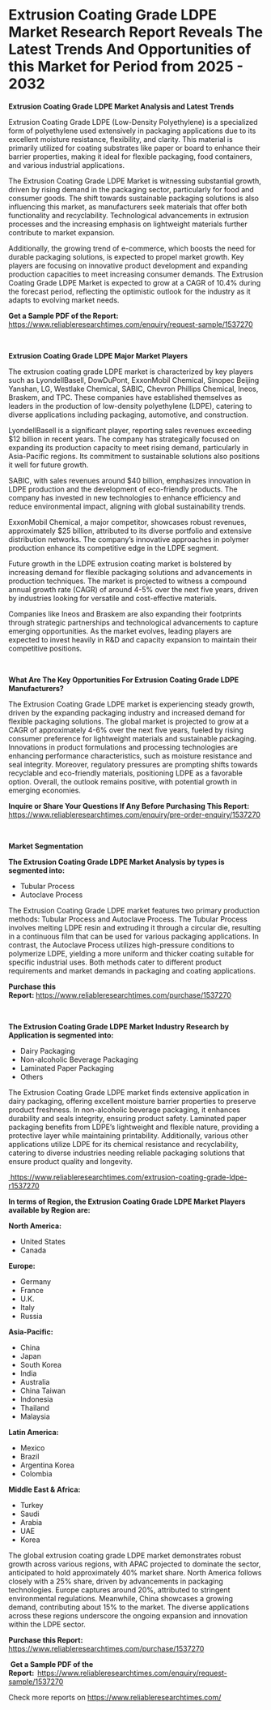 <p><h1>Extrusion Coating Grade LDPE Market Research Report Reveals The Latest Trends And Opportunities of this Market for Period from 2025 - 2032</h1></p><p><strong>Extrusion Coating Grade LDPE Market Analysis and Latest Trends</strong></p>
<p><p>Extrusion Coating Grade LDPE (Low-Density Polyethylene) is a specialized form of polyethylene used extensively in packaging applications due to its excellent moisture resistance, flexibility, and clarity. This material is primarily utilized for coating substrates like paper or board to enhance their barrier properties, making it ideal for flexible packaging, food containers, and various industrial applications.</p><p>The Extrusion Coating Grade LDPE Market is witnessing substantial growth, driven by rising demand in the packaging sector, particularly for food and consumer goods. The shift towards sustainable packaging solutions is also influencing this market, as manufacturers seek materials that offer both functionality and recyclability. Technological advancements in extrusion processes and the increasing emphasis on lightweight materials further contribute to market expansion.</p><p>Additionally, the growing trend of e-commerce, which boosts the need for durable packaging solutions, is expected to propel market growth. Key players are focusing on innovative product development and expanding production capacities to meet increasing consumer demands. The Extrusion Coating Grade LDPE Market is expected to grow at a CAGR of 10.4% during the forecast period, reflecting the optimistic outlook for the industry as it adapts to evolving market needs.</p></p>
<p><strong>Get a Sample PDF of the Report:&nbsp;</strong> <a href="https://www.reliableresearchtimes.com/enquiry/request-sample/1537270?utm_campaign=3290&utm_medium=2&utm_source=Github&utm_content=ia&utm_term=24032025&utm_id=extrusion-coating-grade-ldpe">https://www.reliableresearchtimes.com/enquiry/request-sample/1537270</a></p>
<p>&nbsp;</p>
<p><strong>Extrusion Coating Grade LDPE Major Market Players</strong></p>
<p><p>The extrusion coating grade LDPE market is characterized by key players such as LyondellBasell, DowDuPont, ExxonMobil Chemical, Sinopec Beijing Yanshan, LG, Westlake Chemical, SABIC, Chevron Phillips Chemical, Ineos, Braskem, and TPC. These companies have established themselves as leaders in the production of low-density polyethylene (LDPE), catering to diverse applications including packaging, automotive, and construction.</p><p>LyondellBasell is a significant player, reporting sales revenues exceeding $12 billion in recent years. The company has strategically focused on expanding its production capacity to meet rising demand, particularly in Asia-Pacific regions. Its commitment to sustainable solutions also positions it well for future growth.</p><p>SABIC, with sales revenues around $40 billion, emphasizes innovation in LDPE production and the development of eco-friendly products. The company has invested in new technologies to enhance efficiency and reduce environmental impact, aligning with global sustainability trends.</p><p>ExxonMobil Chemical, a major competitor, showcases robust revenues, approximately $25 billion, attributed to its diverse portfolio and extensive distribution networks. The company’s innovative approaches in polymer production enhance its competitive edge in the LDPE segment.</p><p>Future growth in the LDPE extrusion coating market is bolstered by increasing demand for flexible packaging solutions and advancements in production techniques. The market is projected to witness a compound annual growth rate (CAGR) of around 4-5% over the next five years, driven by industries looking for versatile and cost-effective materials.</p><p>Companies like Ineos and Braskem are also expanding their footprints through strategic partnerships and technological advancements to capture emerging opportunities. As the market evolves, leading players are expected to invest heavily in R&D and capacity expansion to maintain their competitive positions.</p></p>
<p>&nbsp;</p>
<p><strong>What Are The Key Opportunities For Extrusion Coating Grade LDPE Manufacturers?</strong></p>
<p><p>The Extrusion Coating Grade LDPE market is experiencing steady growth, driven by the expanding packaging industry and increased demand for flexible packaging solutions. The global market is projected to grow at a CAGR of approximately 4-6% over the next five years, fueled by rising consumer preference for lightweight materials and sustainable packaging. Innovations in product formulations and processing technologies are enhancing performance characteristics, such as moisture resistance and seal integrity. Moreover, regulatory pressures are prompting shifts towards recyclable and eco-friendly materials, positioning LDPE as a favorable option. Overall, the outlook remains positive, with potential growth in emerging economies.</p></p>
<p><strong>Inquire or Share Your Questions If Any Before Purchasing This Report:</strong> <a href="https://www.reliableresearchtimes.com/enquiry/pre-order-enquiry/1537270?utm_campaign=3290&utm_medium=2&utm_source=Github&utm_content=ia&utm_term=24032025&utm_id=extrusion-coating-grade-ldpe">https://www.reliableresearchtimes.com/enquiry/pre-order-enquiry/1537270</a></p>
<p>&nbsp;</p>
<p><strong>Market Segmentation</strong></p>
<p><strong>The Extrusion Coating Grade LDPE Market Analysis by types is segmented into:</strong></p>
<p><ul><li>Tubular Process</li><li>Autoclave Process</li></ul></p>
<p><p>The Extrusion Coating Grade LDPE market features two primary production methods: Tubular Process and Autoclave Process. The Tubular Process involves melting LDPE resin and extruding it through a circular die, resulting in a continuous film that can be used for various packaging applications. In contrast, the Autoclave Process utilizes high-pressure conditions to polymerize LDPE, yielding a more uniform and thicker coating suitable for specific industrial uses. Both methods cater to different product requirements and market demands in packaging and coating applications.</p></p>
<p><strong>Purchase this Report:&nbsp;</strong><a href="https://www.reliableresearchtimes.com/purchase/1537270?utm_campaign=3290&utm_medium=2&utm_source=Github&utm_content=ia&utm_term=24032025&utm_id=extrusion-coating-grade-ldpe">https://www.reliableresearchtimes.com/purchase/1537270</a></p>
<p>&nbsp;</p>
<p><strong>The Extrusion Coating Grade LDPE Market Industry Research by Application is segmented into:</strong></p>
<p><ul><li>Dairy Packaging</li><li>Non-alcoholic Beverage Packaging</li><li>Laminated Paper Packaging</li><li>Others</li></ul></p>
<p><p>The Extrusion Coating Grade LDPE market finds extensive application in dairy packaging, offering excellent moisture barrier properties to preserve product freshness. In non-alcoholic beverage packaging, it enhances durability and seals integrity, ensuring product safety. Laminated paper packaging benefits from LDPE’s lightweight and flexible nature, providing a protective layer while maintaining printability. Additionally, various other applications utilize LDPE for its chemical resistance and recyclability, catering to diverse industries needing reliable packaging solutions that ensure product quality and longevity.</p></p>
<p><a href="https://www.reliableresearchtimes.com/extrusion-coating-grade-ldpe-r1537270?utm_campaign=3290&utm_medium=2&utm_source=Github&utm_content=ia&utm_term=24032025&utm_id=extrusion-coating-grade-ldpe">&nbsp;https://www.reliableresearchtimes.com/extrusion-coating-grade-ldpe-r1537270</a></p>
<p><strong>In terms of Region, the Extrusion Coating Grade LDPE Market Players available by Region are:</strong></p>
<p>
    <p> <strong> North America: </strong>
        <ul>
            <li>United States</li>
            <li>Canada</li>
        </ul>
        </p> 
    <p> <strong> Europe: </strong>
        <ul>
            <li>Germany</li>
            <li>France</li>
            <li>U.K.</li>
            <li>Italy</li>
            <li>Russia</li>
        </ul>
        </p> 
    <p> <strong> Asia-Pacific: </strong>
        <ul>
            <li>China</li>
            <li>Japan</li>
            <li>South Korea</li>
            <li>India</li>
            <li>Australia</li>
            <li>China Taiwan</li>
            <li>Indonesia</li>
            <li>Thailand</li>
            <li>Malaysia</li>
        </ul>
        </p> 
    <p> <strong> Latin America: </strong>
        <ul>
            <li>Mexico</li>
            <li>Brazil</li>
            <li>Argentina Korea</li>
            <li>Colombia</li>
        </ul>
        </p> 
    <p> <strong> Middle East & Africa: </strong>
        <ul>
            <li>Turkey</li>
            <li>Saudi</li>
            <li>Arabia</li>
            <li>UAE</li>
            <li>Korea</li>
        </ul>
    </p>
    </p>
<p><p>The global extrusion coating grade LDPE market demonstrates robust growth across various regions, with APAC projected to dominate the sector, anticipated to hold approximately 40% market share. North America follows closely with a 25% share, driven by advancements in packaging technologies. Europe captures around 20%, attributed to stringent environmental regulations. Meanwhile, China showcases a growing demand, contributing about 15% to the market. The diverse applications across these regions underscore the ongoing expansion and innovation within the LDPE sector.</p></p>
<p><strong>Purchase this Report: </strong><a href="https://www.reliableresearchtimes.com/purchase/1537270?utm_campaign=3290&utm_medium=2&utm_source=Github&utm_content=ia&utm_term=24032025&utm_id=extrusion-coating-grade-ldpe">https://www.reliableresearchtimes.com/purchase/1537270</a></p>
<p>&nbsp;<strong>Get a Sample PDF of the Report:&nbsp;&nbsp;</strong><a href="https://www.reliableresearchtimes.com/enquiry/request-sample/1537270?utm_campaign=3290&utm_medium=2&utm_source=Github&utm_content=ia&utm_term=24032025&utm_id=extrusion-coating-grade-ldpe">https://www.reliableresearchtimes.com/enquiry/request-sample/1537270</a></p>
<p><strong></strong></p>
<p>Check more reports on <a href="https://www.reliableresearchtimes.com/?utm_campaign=3290&utm_medium=2&utm_source=Github&utm_content=ia&utm_term=24032025&utm_id=extrusion-coating-grade-ldpe">https://www.reliableresearchtimes.com/</a></p>